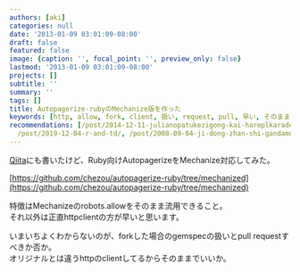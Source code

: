 ```yaml
---
authors: [aki]
categories: null
date: '2013-01-09 03:01:09-08:00'
draft: false
featured: false
image: {caption: '', focal_point: '', preview_only: false}
lastmod: '2013-01-09 03:01:09-08:00'
projects: []
subtitle: ''
summary: ''
tags: []
title: Autopagerize-rubyのMechanize版を作った
keywords: [http, allow, fork, client, 扱い, request, pull, 早い, そのまま, オリジナル]
recommendations: [/post/2014-12-11-julianopatukezigong-kai-hareplkaradekiru-number-juliaac-number-julialang/,
  /post/2019-12-04-r-and-td/, /post/2008-09-04-ji-dong-zhan-shi-gandamuthe-origin-16-17/]
---
```


[Qiita](http://qiita.com/items/ce9a52030aad51591121)にも書いたけど、Ruby向けAutopagerizeをMechanize対応してみた。

[https://github.com/chezou/autopagerize-ruby/tree/mechanized](https://github.com/chezou/autopagerize-ruby/tree/mechanized)

特徴はMechanizeのrobots.allowをそのまま流用できること。  
それ以外は正直httpclientの方が早いと思います。

いまいちよくわからないのが、forkした場合のgemspecの扱いとpull requestすべきか否か。  
オリジナルとは違うhttpのclientしてるからそのままでいいか。